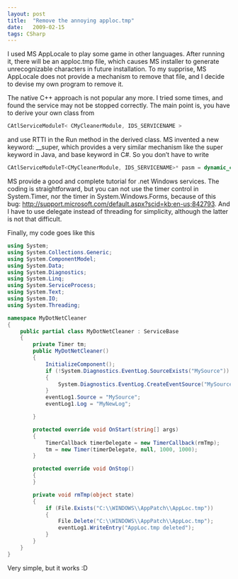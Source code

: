 ```yaml
---
layout: post
title:  "Remove the annoying apploc.tmp"
date:   2009-02-15
tags: CSharp
---
```

I used MS AppLocale to play some game in other languages. After running it, there will be an apploc.tmp file, which causes MS installer to generate unrecognizable characters in future installation. To my supprise, MS AppLocale does not provide a mechanism to remove that file, and I decide to devise my own program to remove it.

The native C++ approach is not popular any more. I tried some times, and found the service may not be stopped correctly. The main point is, you have to derive your own class from
```cpp
CAtlServiceModuleT< CMyCleanerModule, IDS_SERVICENAME >
```
and use RTTI in the Run method in the derived class. MS invented a new keyword: __super, which provides a very similar mechanism like the super keyword in Java, and base keyword in C#. So you don’t have to write
```cpp
CAtlServiceModuleT<CMyCleanerModule, IDS_SERVICENAME>* pasm = dynamic_cast<CAtlServiceModuleT<CMyCleanerModule, IDS_SERVICENAME>*>(this);
```
MS provide a good and complete tutorial for .net Windows services. The coding is straightforward, but you can not use the timer control in System.Timer, nor the timer in System.Windows.Forms, because of this bug: http://support.microsoft.com/default.aspx?scid=kb;en-us;842793. And I have to use delegate instead of threading for simplicity, although the latter is not that difficult.

Finally, my code goes like this
```csharp
using System;
using System.Collections.Generic;
using System.ComponentModel;
using System.Data;
using System.Diagnostics;
using System.Linq;
using System.ServiceProcess;
using System.Text;
using System.IO;
using System.Threading;

namespace MyDotNetCleaner
{
    public partial class MyDotNetCleaner : ServiceBase
    {
        private Timer tm;
        public MyDotNetCleaner()
        {
            InitializeComponent();
            if (!System.Diagnostics.EventLog.SourceExists("MySource"))
            {
                System.Diagnostics.EventLog.CreateEventSource("MySource", "MyNewLog");
            }
            eventLog1.Source = "MySource";
            eventLog1.Log = "MyNewLog";

        }

        protected override void OnStart(string[] args)
        {
            TimerCallback timerDelegate = new TimerCallback(rmTmp);
            tm = new Timer(timerDelegate, null, 1000, 1000);
        }

        protected override void OnStop()
        {
        }

        private void rmTmp(object state)
        {
            if (File.Exists("C:\\WINDOWS\\AppPatch\\AppLoc.tmp"))
            {
                File.Delete("C:\\WINDOWS\\AppPatch\\AppLoc.tmp");
                eventLog1.WriteEntry("AppLoc.tmp deleted");
            }
        }
    }
}
```
Very simple, but it works :D
